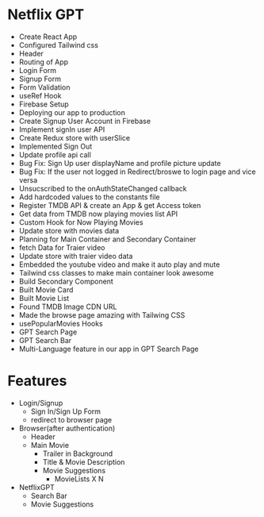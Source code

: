 # Netflix GPT

- Create React App
- Configured Tailwind css
- Header
- Routing of App
- Login Form
- Signup Form
- Form Validation
- useRef Hook
- Firebase Setup
- Deploying our app to production
- Create Signup User Account in Firebase
- Implement signIn user API
- Create Redux store with userSlice
- Implemented Sign Out
- Update profile api call
- Bug Fix: Sign Up user displayName and profile picture update
- Bug Fix: If the user not logged in Redirect/broswe to login page and vice versa
- Unsucscribed to the onAuthStateChanged callback
- Add hardcoded values to the constants file
- Register TMDB API & create an App & get Access token
- Get data from TMDB now playing movies list API
- Custom Hook for Now Playing Movies
- Update store with movies data
- Planning for Main Container and Secondary Container
- fetch Data for Traier video
- Update store with traier video data
- Embedded the youtube video and make it auto play and mute
- Tailwind css classes to make main container look awesome
- Build Secondary Component
- Built Movie Card
- Built Movie List
- Found TMDB Image CDN URL
- Made the browse page amazing with Tailwing CSS
- usePopularMovies Hooks
- GPT Search Page
- GPT Search Bar
- Multi-Language feature in our app in GPT Search Page

# Features

- Login/Signup
  - Sign In/Sign Up Form
  - redirect to browser page
- Browser(after authentication)
  - Header
  - Main Movie
    - Trailer in Background
    - Title & Movie Description
    - Movie Suggestions
      - MovieLists X N
- NetflixGPT
  - Search Bar
  - Movie Suggestions
